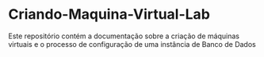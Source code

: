 # Criando-Maquina-Virtual-Lab
Este repositório contém a documentação sobre a criação de máquinas virtuais e o processo de configuração de uma instância de Banco de Dados
